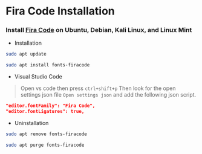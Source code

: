 # Fira Code Installation

### Install [Fira Code](https://github.com/tonsky/FiraCode) on Ubuntu, Debian, Kali Linux, and Linux Mint

- Installation
```bash
sudo apt update
```
```bash
sudo apt install fonts-firacode
```

- Visual Studio Code
> Open vs code then press 
`ctrl+shift+p`
Then look for the open settings json file `Open settings json` and add the following json script.
```json
"editor.fontFamily": "Fira Code",
"editor.fontLigatures": true,
```

- Uninstallation
```bash
sudo apt remove fonts-firacode
```
```bash
sudo apt purge fonts-firacode
```
